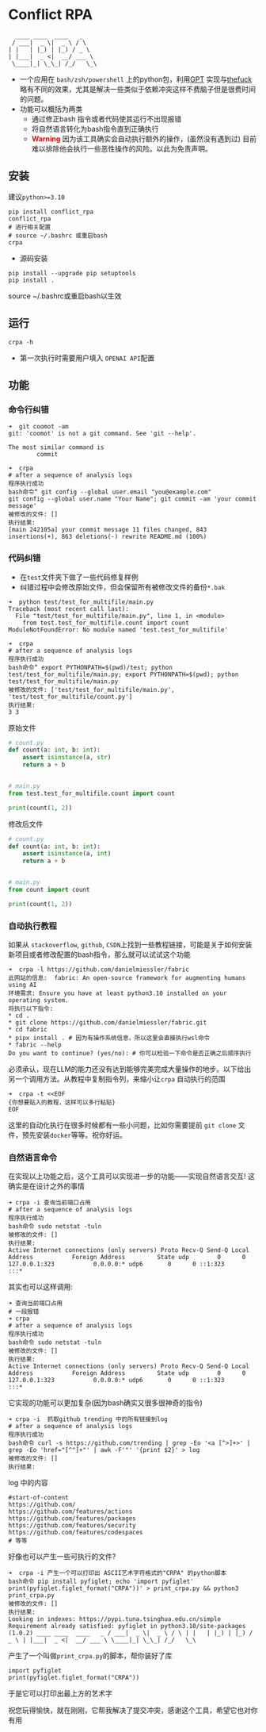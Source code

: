# Conflict RPA

```shell
  ____ ____  ____   _
 / ___|  _ \|  _ \ / \
| |   | |_) | |_) / _ \
| |___|  _ <|  __/ ___ \
 \____|_| \_\_| /_/   \_\
```

* 一个应用在 `bash/zsh/powershell` 上的python包，利用[GPT](https://github.com/openai/openai-python)
  实现与[thefuck](https://github.com/nvbn/thefuck)略有不同的效果，尤其是解决一些类似于依赖冲突这样不费脑子但是很费时间的问题。
* 功能可以概括为两类
    * 通过修正bash 指令或者代码使其运行不出现报错
    * 将自然语言转化为bash指令直到正确执行
    * <span style="color:red; font-weight:bold;">Warning</span> 因为该工具确实会自动执行额外的操作，(虽然没有遇到过)
      目前难以排除他会执行一些恶性操作的风险。以此为免责声明。

## 安装

建议`python>=3.10`

```shell
pip install conflict_rpa
conflict_rpa
# 进行相关配置
# source ~/.bashrc 或重启bash
crpa
```

* 源码安装

```shell
pip install --upgrade pip setuptools 
pip install .
```

source ~/.bashrc或重启bash以生效

## 运行

```shell
crpa -h
```

* 第一次执行时需要用户填入 `OPENAI API`配置

## 功能

### 命令行纠错

```shell
➜  git coomot -am
git: 'coomot' is not a git command. See 'git --help'.

The most similar command is
        commit

➜  crpa
# after a sequence of analysis logs
程序执行成功
bash命令“ git config --global user.email "you@example.com"
git config --global user.name "Your Name"; git commit -am 'your commit message'
被修改的文件: []
执行结果:
[main 242105a] your commit message 11 files changed, 843 insertions(+), 863 deletions(-) rewrite README.md (100%)
```

### 代码纠错

* 在`test`文件夹下做了一些代码修复样例
* 纠错过程中会修改原始文件，但会保留所有被修改文件的备份`*.bak`

``` shell
➜  python test/test_for_multifile/main.py
Traceback (most recent call last):
  File "test/test_for_multifile/main.py", line 1, in <module>
    from test.test_for_multifile.count import count
ModuleNotFoundError: No module named 'test.test_for_multifile'

➜  crpa
# after a sequence of analysis logs
程序执行成功
bash命令“ export PYTHONPATH=$(pwd)/test; python test/test_for_multifile/main.py; export PYTHONPATH=$(pwd); python test/test_for_multifile/main.py
被修改的文件: ['test/test_for_multifile/main.py', 'test/test_for_multifile/count.py']
执行结果:
3 3
```

原始文件

```python
# count.py
def count(a: int, b: int):
    assert isinstance(a, str)
    return a + b


# main.py
from test.test_for_multifile.count import count

print(count(1, 2))
```

修改后文件

```python
# count.py
def count(a: int, b: int):
    assert isinstance(a, int)
    return a + b


# main.py
from count import count

print(count(1, 2))
```

### 自动执行教程

如果从 `stackoverflow`, `github`, `CSDN`上找到一些教程链接，可能是关于如何安装新项目或者修改配置的bash指令，那么就可以试试这个功能

```shell
➜  crpa -l https://github.com/danielmiessler/fabric
此网站的信息:  fabric: An open-source framework for augmenting humans using AI
环境需求: Ensure you have at least python3.10 installed on your operating system.
将执行以下指令:
* cd . 
* git clone https://github.com/danielmiessler/fabric.git
* cd fabric
* pipx install . # 因为有操作系统信息，所以这里会直接执行wsl命令
* fabric --help
Do you want to continue? (yes/no): # 你可以检验一下命令是否正确之后顺序执行
```

必须承认，现在LLM的能力还没有达到能够完美完成大量操作的地步。以下给出另一个调用方法。从教程中复制指令列，来缩小让`crpa`
自动执行的范围

```shell
➜  crpa -t <<EOF
{你想要贴入的教程，这样可以多行粘贴}
EOF
```

这里的自动化执行在很多时候都有一些小问题，比如你需要提前 `git clone` 文件，预先安装`docker`等等。祝你好运。

### 自然语言命令

在实现以上功能之后，这个工具可以实现进一步的功能——实现自然语言交互! 这确实是在设计之外的事情

```shell
➜ crpa -i 查询当前端口占用
# after a sequence of analysis logs
程序执行成功
bash命令 sudo netstat -tuln
被修改的文件: []
执行结果:
Active Internet connections (only servers) Proto Recv-Q Send-Q Local Address           Foreign Address         State udp        0      0 127.0.0.1:323           0.0.0.0:* udp6       0      0 ::1:323                 :::*
```
其实也可以这样调用:
```shell
➜ 查询当前端口占用
# 一段报错
➜ crpa
# after a sequence of analysis logs
程序执行成功
bash命令 sudo netstat -tuln
被修改的文件: []
执行结果:
Active Internet connections (only servers) Proto Recv-Q Send-Q Local Address           Foreign Address         State udp        0      0 127.0.0.1:323           0.0.0.0:* udp6       0      0 ::1:323                 :::*
```

它实现的功能可以更加复杂(因为bash确实又很多很神奇的指令)

```shell
➜ crpa -i  抓取github trending 中的所有链接到log
# after a sequence of analysis logs
程序执行成功
bash命令 curl -s https://github.com/trending | grep -Eo '<a [^>]+>' | grep -Eo 'href="[^"]+"' | awk -F'"' '{print $2}' > log
被修改的文件: []
执行结果:
```

log 中的内容

```shell
#start-of-content
https://github.com/
https://github.com/features/actions
https://github.com/features/packages
https://github.com/features/security
https://github.com/features/codespaces
# 等等
```

好像也可以产生一些可执行的文件?

```shell
➜  crpa -i 产生一个可以打印出 ASCII艺术字符格式的"CRPA" 的python脚本
bash命令 pip install pyfiglet; echo 'import pyfiglet'
print(pyfiglet.figlet_format("CRPA"))' > print_crpa.py && python3 print_crpa.py
被修改的文件: []
执行结果:
Looking in indexes: https://pypi.tuna.tsinghua.edu.cn/simple Requirement already satisfied: pyfiglet in python3.10/site-packages (1.0.2) ____ ____  ____   _ / ___|  _ \|  _ \ / \ | |   | |_) | |_) / _ \ | |___|  _ <|  __/ ___ \ \____|_| \_\_| /_/   \_\
```

产生了一个叫做`print_crpa.py`的脚本，帮你装好了库

```shell
import pyfiglet
print(pyfiglet.figlet_format("CRPA"))
```

于是它可以打印出最上方的艺术字

祝您玩得愉快，就在刚刚，它帮我解决了提交冲突，感谢这个工具，希望它也对你有用